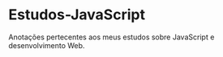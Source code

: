 # Estudos-JavaScript
Anotações pertecentes aos meus estudos sobre JavaScript e desenvolvimento Web.
